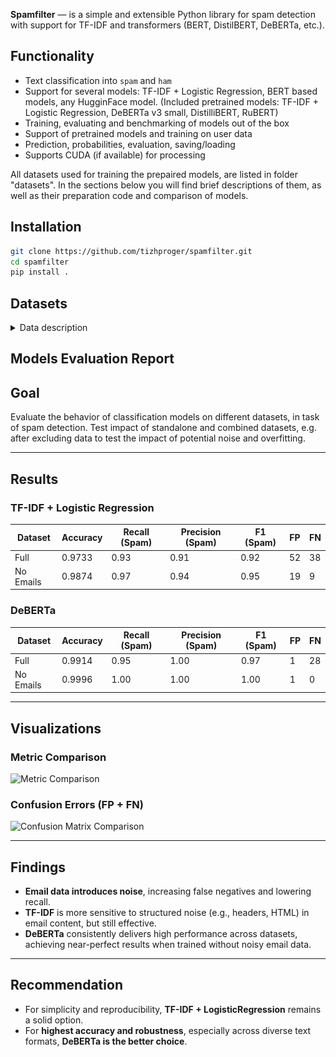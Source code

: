 **Spamfilter** — is a simple and extensible Python library for spam detection with support for TF-IDF and transformers (BERT, DistilBERT, DeBERTa, etc.).

## Functionality

- Text classification into `spam` and `ham`
- Support for several models: TF-IDF + Logistic Regression, BERT based models, any HugginFace model. (Included pretrained models: TF-IDF + Logistic Regression, DeBERTa v3 small, DistilliBERT, RuBERT)
- Training, evaluating and benchmarking of models out of the box
- Support of pretrained models and training on user data
- Prediction, probabilities, evaluation, saving/loading
- Supports CUDA (if available) for processing

All datasets used for training the prepaired models, are listed in folder "datasets". In the sections below you will find brief descriptions of them, as well as their preparation code and comparison of models.

## Installation

```bash
git clone https://github.com/tizhproger/spamfilter.git
cd spamfilter
pip install .
```

## Datasets

<details>
  <summary>Data description</summary
  
Initial set of datasets consists of:
- **SMS** dataset. Available on: [Kaggle](https://www.kaggle.com/datasets/uciml/sms-spam-collection-dataset).

Example of content:
![Dataset Content](images/sms_dataset_content.png)

![Distribution](images/sms_ds_distr.png)

<br/>

- **Twitter** dataset. Available on: [Kaggle](https://www.kaggle.com/datasets/greyhatboy/twitter-spam-dataset)

Example of content:
![Dataset Content](images/twitter_ds_content.png)

![Distribution](images/twitter_ds_distr.png)

<br/>

- **Email** dataset. Available on: [Kaggle](https://www.kaggle.com/datasets/jackksoncsie/spam-email-dataset)

Example of content:
![Dataset Content](images/email_ds_content.png)

![Distribution](images/email_ds_distr.png)

<br/>

- **Combined** dataset. (Joined together Email + Twitter + SMS spam datasets)

Example of content:
![Dataset Content](images/combined_ds_content.png)

![Distribution](images/combined_ds_distr.png)

<br/>

- **Combined NoEmail** dataset. (Joined together Twitter + SMS spam datasets)

Example of content:
![Dataset Content](images/noemail_ds_content.png)

![Distribution](images/noemail_ds_distr.png)

<br/>

- **Telegram** dataset. (Manually collected spam + normal messages on ru language)

Example of content:
![Dataset Content](images/telegram_ds_content.png)

![Distribution](images/telegram_ds_distr.png)

<br/>

</details>

## Models Evaluation Report

## Goal

Evaluate the behavior of classification models on different datasets, in task of spam detection. Test impact of standalone and combined datasets, e.g. after excluding data to test the impact of potential noise and overfitting.

---
## Results

### TF-IDF + Logistic Regression

| Dataset   | Accuracy | Recall (Spam) | Precision (Spam) | F1 (Spam) | FP | FN |
|-----------|----------|----------------|------------------|-----------|----|----|
| Full      | 0.9733   | 0.93           | 0.91             | 0.92      | 52 | 38 |
| No Emails | 0.9874   | 0.97           | 0.94             | 0.95      | 19 | 9  |

### DeBERTa

| Dataset   | Accuracy | Recall (Spam) | Precision (Spam) | F1 (Spam) | FP | FN |
|-----------|----------|----------------|------------------|-----------|----|----|
| Full      | 0.9914   | 0.95           | 1.00             | 0.97      | 1  | 28 |
| No Emails | 0.9996   | 1.00           | 1.00             | 1.00      | 1  | 0  |

---

## Visualizations

### Metric Comparison

![Metric Comparison](metrics_comparison.png)

### Confusion Errors (FP + FN)

![Confusion Matrix Comparison](confusion_comparison.png)

---

## Findings

- **Email data introduces noise**, increasing false negatives and lowering recall.
- **TF-IDF** is more sensitive to structured noise (e.g., headers, HTML) in email content, but still effective.
- **DeBERTa** consistently delivers high performance across datasets, achieving near-perfect results when trained without noisy email data.

---

## Recommendation

- For simplicity and reproducibility, **TF-IDF + LogisticRegression** remains a solid option.
- For **highest accuracy and robustness**, especially across diverse text formats, **DeBERTa is the better choice**.
